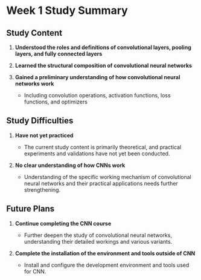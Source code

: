 # Week 1 Study Summary

## Study Content

1. **Understood the roles and definitions of convolutional layers, pooling layers, and fully connected layers**

2. **Learned the structural composition of convolutional neural networks**

3. **Gained a preliminary understanding of how convolutional neural networks work**
    - Including convolution operations, activation functions, loss functions, and optimizers

## Study Difficulties

1. **Have not yet practiced**
    - The current study content is primarily theoretical, and practical experiments and validations have not yet been conducted.

2. **No clear understanding of how CNNs work**
    - Understanding of the specific working mechanism of convolutional neural networks and their practical applications needs further strengthening.

## Future Plans

1. **Continue completing the CNN course**
    - Further deepen the study of convolutional neural networks, understanding their detailed workings and various variants.

2. **Complete the installation of the environment and tools outside of CNN**
    - Install and configure the development environment and tools used for CNN.